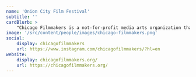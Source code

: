 ```yaml
---
name: 'Onion City Film Festival'
subtitle: ''
cardBlurb: >
    "Chicago Filmmakers is a not-for-profit media arts organization that fosters the creation, appreciation, and understanding of film and video as media for artistic and personal expression. Their  organization is a catalyst for media of important social and community impact."
image: '/src/content/people/images/chicago-filmmakers.png'
social:
    display: chicagofilmmakers
    url: https://www.instagram.com/chicagofilmmakers/?hl=en
website:
    display: chicagofilmmakers.org/
    url: https://chicagofilmmakers.org/
---
```

